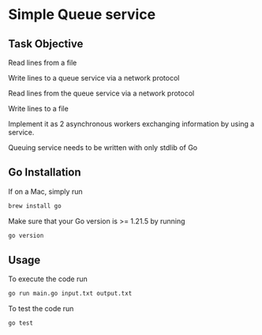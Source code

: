 # Simple Queue service

## Task Objective
Read lines from a file

Write lines to a queue service via a network protocol

Read lines from the queue service via a network protocol

Write lines to a file

Implement it as 2 asynchronous workers exchanging information by using a service.

Queuing service needs to be written with only stdlib of Go

## Go Installation

If on a Mac, simply run 

```bash
brew install go
```
Make sure that your Go version is >= 1.21.5 by running 
```bash
go version
```


## Usage

To execute the code  run 
```bash
go run main.go input.txt output.txt
```

To test the code run
```bash
go test
```
